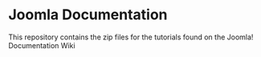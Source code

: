 Joomla Documentation
==============

This repository contains the zip files for the tutorials found on the Joomla! Documentation Wiki